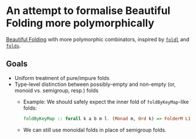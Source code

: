 # An attempt to formalise Beautiful Folding more polymorphically

[Beautiful Folding][beauty] with more polymorphic combinators, inspired by [`foldl`][foldl] and [`folds`][folds].

## Goals

- Uniform treatment of pure/impure folds
- Type-level distinction between possibly-empty and non-empty (or, monoid vs. semigroup, resp.) folds
  * Example: We should safely expect the inner fold of `foldByKeyMap`-like folds:
  
    ```hs
    foldByKeyMap :: forall k a b m l. (Monad m, Ord k) => FolderM L1 m a b -> FolderM l m (k, a) (Map k b)
    ```
  
  * We can still use monoidal folds in place of semigroup folds.

[beauty]: http://squing.blogspot.com/2008/11/beautiful-folding.html
[foldl]: https://hackage.haskell.org/package/foldl
[folds]: https://hackage.haskell.org/package/folds
